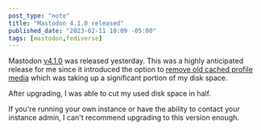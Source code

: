 ```yaml
---
post_type: "note" 
title: "Mastodon 4.1.0 released"
published_date: "2023-02-11 10:09 -05:00"
tags: [mastodon,fediverse]
---
```


Mastodon [v4.1.0](https://github.com/mastodon/mastodon/releases/tag/v4.1.0) was released yesterday. This was a highly anticipated release for me since it introduced the option to [remove old cached profile media](https://github.com/mastodon/mastodon/pull/22149) which was taking up a significant portion of my disk space.

After upgrading, I was able to cut my used disk space in half.

If you're running your own instance or have the ability to contact your instance admin, I can't recommend upgrading to this version enough.  
